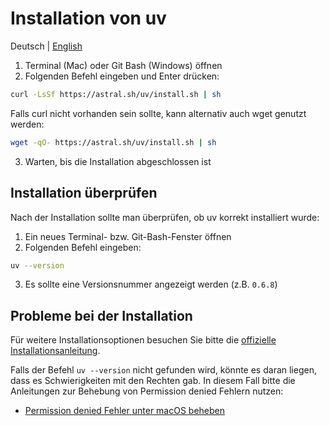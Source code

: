 # Installation von uv
Deutsch | [English](../en/uv-installation.md)

1. Terminal (Mac) oder Git Bash (Windows) öffnen
2. Folgenden Befehl eingeben und Enter drücken:

```bash
curl -LsSf https://astral.sh/uv/install.sh | sh
```

Falls curl nicht vorhanden sein sollte, kann alternativ auch wget genutzt werden:

```bash
wget -qO- https://astral.sh/uv/install.sh | sh
```


3. Warten, bis die Installation abgeschlossen ist

## Installation überprüfen

Nach der Installation sollte man überprüfen, ob uv korrekt installiert wurde:

1. Ein neues Terminal- bzw. Git-Bash-Fenster öffnen
2. Folgenden Befehl eingeben:

```bash
uv --version
```

3. Es sollte eine Versionsnummer angezeigt werden (z.B. `0.6.8`)


## Probleme bei der Installation

Für weitere Installationsoptionen besuchen Sie bitte die [offizielle Installationsanleitung](https://docs.astral.sh/uv/getting-started/installation/).


Falls der Befehl `uv --version` nicht gefunden wird, könnte es daran liegen, dass es Schwierigkeiten mit den Rechten gab. In diesem Fall bitte die Anleitungen zur Behebung von Permission denied Fehlern nutzen:

- [Permission denied Fehler unter macOS beheben](permission-mac.md)
